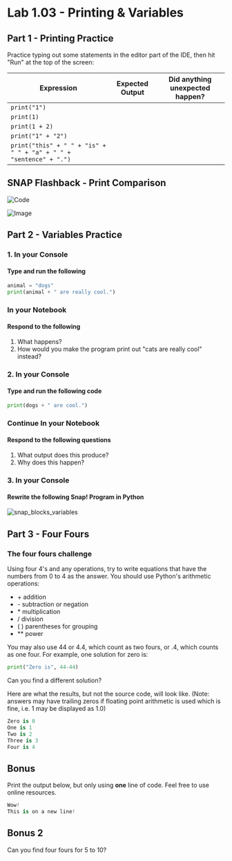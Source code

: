 # Lab 1.03 - Printing & Variables

## Part 1 - Printing Practice

Practice typing out some statements in the editor part of the IDE, then hit "Run" at the top of the screen:

| Expression | Expected Output | Did anything unexpected happen? |
|------------|-----------------|--------|
|`print("1")`|                 |        |
|`print(1)`|                   |        |
|`print(1 + 2)`|               |        |
|`print("1" + "2")`|           |        |
|`print("this" + " " + "is" + " " + "a" + " " + "sentence" + ".")`|

## SNAP Flashback - Print Comparison

![Code](lab1.03%20-%20code.png)

![Image](lab1.03%20-%20image.png)

## Part 2 - Variables Practice

### 1. In your Console

#### Type and run the following

```python
animal = "dogs"
print(animal + " are really cool.")
```

### In your Notebook

#### Respond to the following

1. What happens?
2. How would you make the program print out "cats are really cool" instead?

### 2. In your Console

#### Type and run the following code

```python
print(dogs + " are cool.")
```

### Continue In your Notebook

#### Respond to the following questions

1. What output does this produce?
2. Why does this happen?

### 3. In your Console

#### Rewrite the following Snap! Program in Python

  ![snap_blocks_variables](snap_blocks_variables.png)

## Part 3 - Four Fours

### The four fours challenge

Using four 4's and any operations, try to write equations that have the numbers from 0 to 4 as the answer.
You should use Python's arithmetic operations:

* \+    addition
* \-    subtraction or negation
* \*    multiplication
* /    division
* (   )    parentheses for grouping
* **    power

You may also use 44 or 4.4, which count as two fours,
or .4, which counts as one four.
For example, one solution for zero is:

```python
print("Zero is", 44-44)
```

Can you find a different solution?

Here are what the results, but not the source code, will look like. (Note: answers may have trailing zeros if floating point arithmetic is used which is fine, i.e. 1 may be displayed as 1.0)

```python
Zero is 0
One is 1
Two is 2
Three is 3
Four is 4
```

## Bonus

Print the output below, but only using **one** line of code. Feel free to use online resources.

```python
Wow!
This is on a new line!

```

## Bonus 2

Can you find four fours for 5 to 10?
